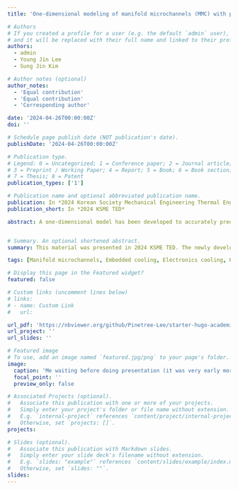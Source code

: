 ```yaml
---
title: 'One-dimensional modeling of manifold microchannels (MMC) with plate-fins for prediction of thermal performance and flow non-uniformity'

# Authors
# If you created a profile for a user (e.g. the default `admin` user), write the username (folder name) here
# and it will be replaced with their full name and linked to their profile.
authors:
  - admin
  - Young Jin Lee
  - Sung Jin Kim

# Author notes (optional)
author_notes:
  - 'Equal contribution'
  - 'Equal contribution'
  - 'Corresponding author'

date: '2024-04-26T00:00:00Z'
doi: ''

# Schedule page publish date (NOT publication's date).
publishDate: '2024-04-26T00:00:00Z'

# Publication type.
# Legend: 0 = Uncategorized; 1 = Conference paper; 2 = Journal article;
# 3 = Preprint / Working Paper; 4 = Report; 5 = Book; 6 = Book section;
# 7 = Thesis; 8 = Patent
publication_types: ['1']

# Publication name and optional abbreviated publication name.
publication: In *2024 Korean Society Mechanical Engineering Thermal Engineering Division*
publication_short: In *2024 KSME TED*

abstract: A one-dimensional model has been developed to accurately predict the thermal performance and flow non-uniformity of the manifold microchannels (MMC) for embedded cooling. The model consists of one-dimensional governing equations derived from the integral relations of momentum and energy over appropriately-defined two separate control volumes. To validate the model, a series of 3-D numerical simulation is conducted over the wide ranges of the Reynolds number (Rem,in) at the manifold inlet from 560 to 3190, the dimensionless hydraulic flow length (x+) from 0.012 to 0.123, and the dimensionless thermal flow length (x*) from 0.002 to 0.023. It is shown that the model provides accurate predictions of the thermal performance and flow non-uniformity (CV) of MMC heat sinks within the root mean square percentage error (RMSPE) of 6% and 26% for 54 data points, respectively. The significant improvement of the prediction accuracy is made over the earlier model with an error reduction of 82\%. Finally, a design guideline for the uniform flow distribution is suggested for the first time based on a newly proposed explicit correlation for predicting the flow non-uniformity:the dynamic pressure at the manifold inlet should be kept smaller than the pressure drop across the microchannels.


# Summary. An optional shortened abstract.
summary: This material was presented in 2024 KSME TED. The newly developed semi-analytical heat transfer model of MMC heat sinks is proposed and the prediciton of the model shows good agreement with experimental data within 20% margin of error.

tags: [Manifold microchannels, Embedded cooling, Electronics cooling, Heat sink, Thermal-hydraulic modeling, Flow non-uniformity]

# Display this page in the Featured widget?
featured: false

# Custom links (uncomment lines below)
# links:
# - name: Custom Link
#   url: 

url_pdf: 'https://nbviewer.org/github/Pinetree-Lee/starter-hugo-academic/blob/main/assets/media/pdfs/2023_KSME_TED_extended_abstract_Hansol_Lee.pdf'
url_project: ''
url_slides: ''

# Featured image
# To use, add an image named `featured.jpg/png` to your page's folder.
image:
  caption: 'Me waiting before doing presentation (it was very early morning)'
  focal_point: ''
  preview_only: false

# Associated Projects (optional).
#   Associate this publication with one or more of your projects.
#   Simply enter your project's folder or file name without extension.
#   E.g. `internal-project` references `content/project/internal-project/index.md`.
#   Otherwise, set `projects: []`.
projects:

# Slides (optional).
#   Associate this publication with Markdown slides.
#   Simply enter your slide deck's filename without extension.
#   E.g. `slides: "example"` references `content/slides/example/index.md`.
#   Otherwise, set `slides: ""`.
slides: 
---
```

